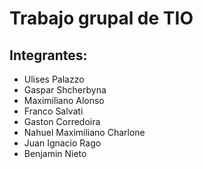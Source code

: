 # Trabajo grupal de TIO

## Integrantes:
- Ulises Palazzo
- Gaspar Shcherbyna
- Maximiliano Alonso
- Franco Salvati 
- Gaston Corredoira
- Nahuel Maximiliano Charlone
- Juan Ignacio Rago
- Benjamin Nieto